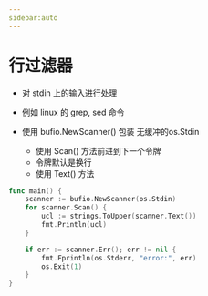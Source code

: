 ```yaml
---
sidebar:auto
---
```


# 行过滤器
- 对 stdin 上的输入进行处理
- 例如 linux 的 grep, sed 命令

- 使用 bufio.NewScanner() 包装 无缓冲的os.Stdin
    - 使用 Scan() 方法前进到下一个令牌
    - 令牌默认是换行
    - 使用 Text() 方法
~~~go
func main() {
	scanner := bufio.NewScanner(os.Stdin)
	for scanner.Scan() {
		ucl := strings.ToUpper(scanner.Text())
		fmt.Println(ucl)
	}

	if err := scanner.Err(); err != nil {
		fmt.Fprintln(os.Stderr, "error:", err)
		os.Exit(1)
	}
}
~~~